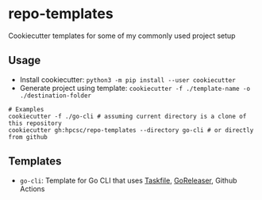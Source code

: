 # repo-templates

Cookiecutter templates for some of my commonly used project setup

## Usage

- Install cookiecutter: `python3 -m pip install --user cookiecutter`
- Generate project using template: `cookiecutter -f ./template-name -o ./destination-folder`

```shell
# Examples
cookiecutter -f ./go-cli # assuming current directory is a clone of this repository
cookiecutter gh:hpcsc/repo-templates --directory go-cli # or directly from github
```
## Templates

- `go-cli`: Template for Go CLI that uses [Taskfile](https://taskfile.dev/), [GoReleaser](https://goreleaser.com/), Github Actions
